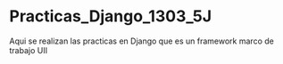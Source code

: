 # Practicas_Django_1303_5J
Aqui se realizan las practicas en Django que es un framework marco de trabajo UII
